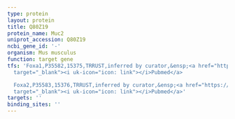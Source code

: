 ```yaml
---
type: protein
layout: protein
title: Q80Z19
protein_name: Muc2
uniprot_accession: Q80Z19
ncbi_gene_id: '-'
organism: Mus musculus
function: target gene
tfs: 'Foxa1,P35582,15375,TRRUST,inferred by curator,&ensp;<a href="https://www.ncbi.nlm.nih.gov/pubmed/?term=19737569%5Buid%5D"
  target="_blank"><i uk-icon="icon: link"></i>Pubmed</a>

  Foxa2,P35583,15376,TRRUST,inferred by curator,&ensp;<a href="https://www.ncbi.nlm.nih.gov/pubmed/?term=19737569%5Buid%5D"
  target="_blank"><i uk-icon="icon: link"></i>Pubmed</a>'
targets: ''
binding_sites: ''
---
```

